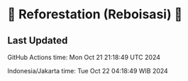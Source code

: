 
# 🌳 Reforestation (Reboisasi) 🌲

## Last Updated

GitHub Actions time: Mon Oct 21 21:18:49 UTC 2024

Indonesia/Jakarta time: Tue Oct 22 04:18:49 WIB 2024
